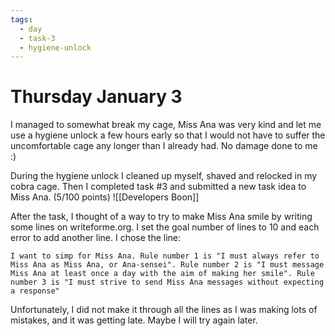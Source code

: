 ```yaml
---
tags:
  - day
  - task-3
  - hygiene-unlock
---
```


# Thursday January 3

I managed to somewhat break my cage, Miss Ana was very kind and let me use a hygiene unlock a few hours early so that I would not have to suffer the uncomfortable cage any longer than I already had. No damage done to me :)

During the hygiene unlock I cleaned up myself, shaved and relocked in my cobra cage. Then I completed task #3 and submitted a new task idea to Miss Ana. (5/100 points)
![[Developers Boon]]

After the task, I thought of a way to try to make Miss Ana smile by writing some lines on writeforme.org. I set the goal number of lines to 10 and each error to add another line. I chose the line:

`I want to simp for Miss Ana. Rule number 1 is "I must always refer to Miss Ana as Miss Ana, or Ana-sensei". Rule number 2 is "I must message Miss Ana at least once a day with the aim of making her smile". Rule number 3 is "I must strive to send Miss Ana messages without expecting a response"`

Unfortunately, I did not make it through all the lines as I was making lots of mistakes, and it was getting late. Maybe I will try again later.